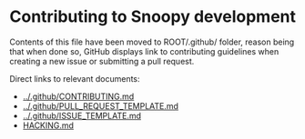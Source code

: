 # Contributing to Snoopy development

Contents of this file have been moved to ROOT/.github/ folder, reason being that
when done so, GitHub displays link to contributing guidelines when creating
a new issue or submitting a pull request.

Direct links to relevant documents:
* [../.github/CONTRIBUTING.md](../.github/CONTRIBUTING.md)
* [../.github/PULL_REQUEST_TEMPLATE.md](../.github/PULL_REQUEST_TEMPLATE.md)
* [../.github/ISSUE_TEMPLATE.md](../.github/ISSUE_TEMPLATE.md)
* [HACKING.md](HACKING.md)

